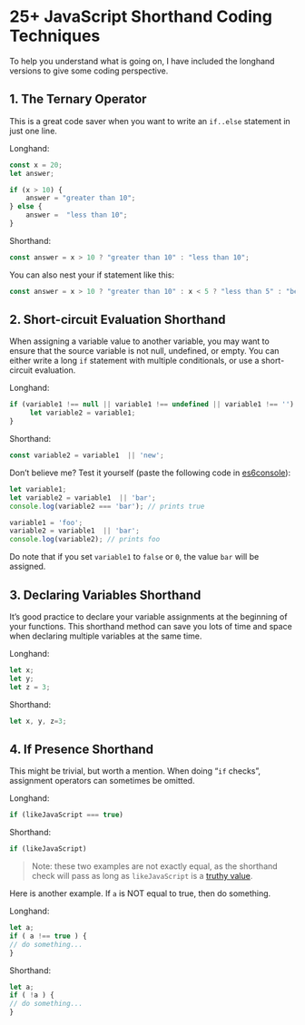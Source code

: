 # 25+ JavaScript Shorthand Coding Techniques
To help you understand what is going on, I have included the longhand versions to give some coding perspective.

## 1. The Ternary Operator

This is a great code saver when you want to write an `if..else` statement in just one line.

Longhand:
```js
const x = 20;
let answer;

if (x > 10) {
    answer = "greater than 10";
} else {
    answer =  "less than 10";
}
```

Shorthand:

```js
const answer = x > 10 ? "greater than 10" : "less than 10";
```

You can also nest your if statement like this:
```js
const answer = x > 10 ? "greater than 10" : x < 5 ? "less than 5" : "between 5 and 10";
```

## 2. Short-circuit Evaluation Shorthand

When assigning a variable value to another variable, you may want to ensure that the source variable is not null, undefined, or empty. You can either write a long `if` statement with multiple conditionals, or use a short-circuit evaluation.

Longhand:
```js
if (variable1 !== null || variable1 !== undefined || variable1 !== '') {
     let variable2 = variable1;
}
```

Shorthand:

```js
const variable2 = variable1  || 'new';
```

Don’t believe me? Test it yourself (paste the following code in [es6console](https://es6console.com/)):
```js
let variable1;
let variable2 = variable1  || 'bar';
console.log(variable2 === 'bar'); // prints true

variable1 = 'foo';
variable2 = variable1  || 'bar';
console.log(variable2); // prints foo
```

Do note that if you set `variable1` to `false` or `0`, the value `bar` will be assigned.

## 3. Declaring Variables Shorthand

It’s good practice to declare your variable assignments at the beginning of your functions. This shorthand method can save you lots of time and space when declaring multiple variables at the same time.

Longhand:
```js
let x;
let y;
let z = 3;
```

Shorthand:

```js
let x, y, z=3;
```

## 4. If Presence Shorthand

This might be trivial, but worth a mention. When doing “`if` checks”, assignment operators can sometimes be omitted.

Longhand:

```js
if (likeJavaScript === true)
```

Shorthand:

```js
if (likeJavaScript)
```

>Note: these two examples are not exactly equal, as the shorthand check will pass as long as `likeJavaScript` is a [truthy value](https://developer.mozilla.org/en-US/docs/Glossary/Truthy).

Here is another example. If `a` is NOT equal to true, then do something.

Longhand:

```js
let a;
if ( a !== true ) {
// do something...
}
```

Shorthand:

```js
let a;
if ( !a ) {
// do something...
}
```

